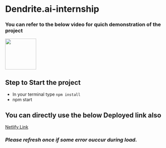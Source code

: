 # Dendrite.ai-internship
### You can refer to the below video for quich demonstration of the project
[<img src="https://www.freeiconspng.com/thumbs/video-icon/video-play-icon-14.png" width="100px">](https://drive.google.com/file/d/19BeLCWdKtsDGOoPT1ITdTexuam3jO6um/view?usp=sharing)


## Step to Start the project
- In your terminal type
`npm install `
- npm start
## You can directly use the below Deployed link also

[Netlify Link](https://dashing-mochi-bbc618.netlify.app/)

### *Please refresh once if some error ouccur during load.*

